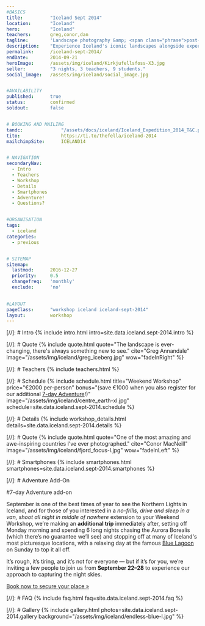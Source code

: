 ```yaml
---
#BASICS
title: 			"Iceland Sept 2014"
location: 		"Iceland"
hero: 			"Iceland"
teachers: 		greg,conor,dan
tagline: 		'Landscape photography &amp; <span class="phrase">post-processing workshop</span>'
description: 	"Experience Iceland's iconic landscapes alongside experienced photographers. Then learn how to make your images look amazing."
permalink: 		/iceland-sept-2014/
endDate: 		2014-09-21
heroImage: 		/assets/img/iceland/Kirkjufellsfoss-X3.jpg
seller: 		"3 nights, 3 teachers, 9 students."
social_image: 	/assets/img/iceland/social_image.jpg


#AVAILABILITY
published: 		true
status: 		confirmed
soldout: 		false


# BOOKING AND MAILING
tandc: 				"/assets/docs/iceland/Iceland_Expedition_2014_T&C.pdf"
tito: 				https://ti.to/thefella/iceland-2014
mailchimpSite: 		ICELAND14


# NAVIGATION
secondaryNav:
  - Intro
  - Teachers
  - Workshop
  - Details
  - Smartphones
  - Adventure!
  - Questions?


#ORGANISATION
tags:
  - iceland
categories:
  - previous


# SITEMAP
sitemap:
  lastmod: 		2016-12-27
  priority: 	0.5
  changefreq: 	'monthly'
  exclude: 		'no'
  

#LAYOUT
pageClass: 		"workshop iceland iceland-sept-2014"
layout: 		workshop
---
```



[//]: # Intro
{% include intro.html intro=site.data.iceland.sept-2014.intro %}


[//]: # Quote
{% include quote.html quote="The landscape is ever-changing, there's always something new to see." cite="Greg Annandale" image="/assets/img/iceland/greg_iceberg.jpg" wow="fadeInRight" %}


[//]: # Teachers
{% include teachers.html %}


[//]: # Schedule
{% include schedule.html title="Weekend Workshop" price="&euro;2000 per-person" bonus="(save €1000 when you also register for our additional [7-day Adventure](#adventure)!)" image="/assets/img/iceland/centre_earth-xl.jpg" schedule=site.data.iceland.sept-2014.schedule %}


[//]: # Details
{% include workshop_details.html details=site.data.iceland.sept-2014.details %}


[//]: # Quote
{% include quote.html quote="One of the most amazing and awe-inspiring countries I’ve ever photographed." cite="Conor MacNeill" image="/assets/img/iceland/fjord_focus-l.jpg" wow="fadeInLeft" %}


[//]: # Smartphones
{% include smartphones.html smartphones=site.data.iceland.sept-2014.smartphones %}



[//]: # Adventure Add-On
<section id="adventure" class="group photo-group half-group" markdown="1" style="background-image:url('/assets/img/iceland/greg_aurora.jpg');" >

#7-day Adventure add-on

September is one of the best times of year to see the Northern Lights in Iceland, and for those of you interested in a *no-frills, drive and sleep in a van, shoot all night in middle of nowhere* extension to your Weekend Workshop, we’re making an **additional trip** immediately after, setting off Monday morning and spending 6 long nights chasing the Aurora Borealis (which there’s no guarantee we’ll see) and stopping off at many of Iceland's most picturesque locations, with a relaxing day at the famous [Blue Lagoon](http://www.bluelagoon.com) on Sunday to top it all off.

It’s rough, it’s tiring, and it’s not for everyone — but if it’s for you, we’re inviting a few people to join us from **September 22–28** to experience our approach to capturing the night skies.

<p class="booking"><a class="call-to-action additional" href="#booking">Book now to secure your place &raquo;</a></p>
</section>



[//]: # FAQ
{% include faq.html faq=site.data.iceland.sept-2014.faq %}


[//]: # Gallery
{% include gallery.html photos=site.data.iceland.sept-2014.gallery background="/assets/img/iceland/endless-blue-l.jpg" %}
